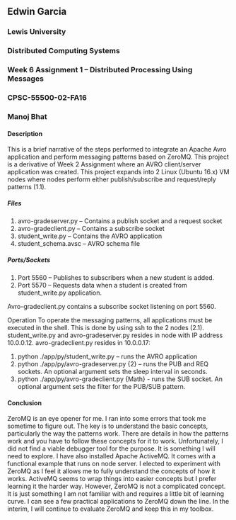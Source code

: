 ## Edwin Garcia
### Lewis University
### Distributed Computing Systems
### Week 6 Assignment 1 – Distributed Processing Using Messages

### CPSC-55500-02-FA16
### Manoj Bhat

#### Description

This is a brief narrative of the steps performed to integrate an Apache Avro application and perform messaging patterns based on ZeroMQ. 
This project is a derivative of Week 2 Assignment where an AVRO client/server application was created. This project expands into 2 Linux (Ubuntu 16.x) VM nodes where nodes perform either publish/subscribe and request/reply patterns (1.1). 

##### Files
1.	avro-gradeserver.py – Contains a publish socket and a request socket
2.	avro-gradeclient.py – Contains a subscribe socket
3.	student_write.py – Contains the AVRO application
4.	student_schema.avsc – AVRO schema file

##### Ports/Sockets
1.	Port 5560 – Publishes to subscribers when a new student is added.
2.	Port 5570 – Requests data when a student is created from student_write.py application.

Avro-gradeclient.py contains a subscribe socket listening on port 5560.

Operation
To operate the messaging patterns, all applications must be executed in the shell. This is done by using ssh to the 2 nodes (2.1). student_write.py and avro-gradeserver.py resides in node with IP address 10.0.0.12. avro-gradeclient.py resides in 10.0.0.17:
1.	python ./app/py/student_write.py – runs the AVRO application
2.	python ./app/py/avro-gradeserver.py {2} – runs the PUB and REQ sockets. An optional argument sets the sleep interval in seconds.
3.	python ./app/py/avro-gradeclient.py {Math} - runs the SUB socket. An optional argument sets the filter for the PUB/SUB pattern.

#### Conclusion

ZeroMQ is an eye opener for me. I ran into some errors that took me sometime to figure out. The key is to understand the basic concepts, particularly the way the patterns work. There are details in how the patterns work and you have to follow these concepts for it to work. Unfortunately, I did not find a viable debugger tool for the purpose. It is something I will need to explore.
I have also installed Apache ActiveMQ. It comes with a functional example that runs on node server. I elected to experiment with ZeroMQ as I feel it allows me to fully understand the concepts of how it works. ActiveMQ seems to wrap things into easier concepts but I prefer learning it the harder way. However, ZeroMQ is not a complicated concept. It is just something I am not familiar with and requires a little bit of learning curve.
I can see a few practical applications to ZeroMQ down the line. In the interim, I will continue to evaluate ZeroMQ and keep this in my toolbox.
